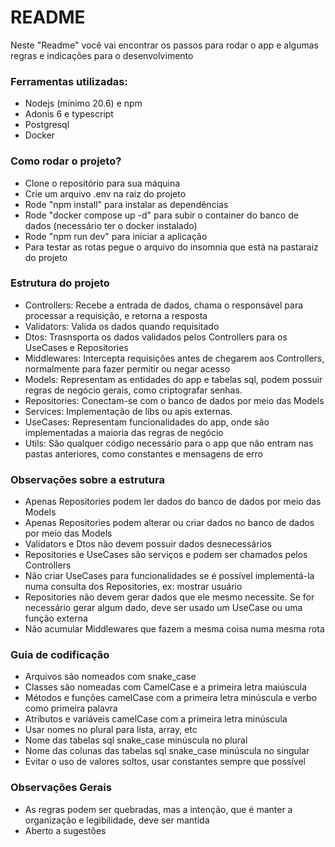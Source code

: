 # README

Neste "Readme" você vai encontrar os passos para rodar o app e algumas regras e indicações para o desenvolvimento

### Ferramentas utilizadas:

- Nodejs (mínimo 20.6) e npm
- Adonis 6 e typescript
- Postgresql
- Docker

### Como rodar o projeto?

- Clone o repositório para sua máquina
- Crie um arquivo .env na raiz do projeto
- Rode "npm install" para instalar as dependências
- Rode "docker compose up -d" para subir o container do banco de dados (necessário ter o docker instalado)
- Rode "npm run dev" para iniciar a aplicação
- Para testar as rotas pegue o arquivo do insomnia que está na pastaraiz do projeto

### Estrutura do projeto

- Controllers: Recebe a entrada de dados, chama o responsável para processar a requisição, e retorna a resposta
- Validators: Valida os dados quando requisitado
- Dtos: Trasnsporta os dados validados pelos Controllers para os UseCases e Repositories
- Middlewares: Intercepta requisições antes de chegarem aos Controllers, normalmente para fazer permitir ou negar acesso
- Models: Representam as entidades do app e tabelas sql, podem possuir regras de negócio gerais, como criptografar senhas.
- Repositories: Conectam-se com o banco de dados por meio das Models
- Services: Implementação de libs ou apis externas.
- UseCases: Representam funcionalidades do app, onde são implementadas a maioria das regras de negócio
- Utils: São qualquer código necessário para o app que não entram nas pastas anteriores, como constantes e mensagens de erro

### Observações sobre a estrutura

- Apenas Repositories podem ler dados do banco de dados por meio das Models
- Apenas Repositories podem alterar ou criar dados no banco de dados por meio das Models
- Validators e Dtos não devem possuir dados desnecessários
- Repositories e UseCases são serviços e podem ser chamados pelos Controllers
- Não criar UseCases para funcionalidades se é possível implementá-la numa consulta dos Repositories, ex: mostrar usuário
- Repositories não devem gerar dados que ele mesmo necessite. Se for necessário gerar algum dado, deve ser usado um UseCase ou uma função externa
- Não acumular Middlewares que fazem a mesma coisa numa mesma rota

### Guia de codificação

- Arquivos são nomeados com snake_case
- Classes são nomeadas com CamelCase e a primeira letra maiúscula
- Métodos e funções camelCase com a primeira letra minúscula e verbo como primeira palavra
- Atributos e variáveis camelCase com a primeira letra minúscula
- Usar nomes no plural para lista, array, etc
- Nome das tabelas sql snake_case minúscula no plural
- Nome das colunas das tabelas sql snake_case minúscula no singular
- Evitar o uso de valores soltos, usar constantes sempre que possível

### Observações Gerais

- As regras podem ser quebradas, mas a intenção, que é manter a organização e legibilidade, deve ser mantida
- Aberto a sugestões
